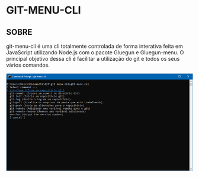 # GIT-MENU-CLI

## SOBRE

git-menu-cli é uma cli totalmente controlada de forma interativa feita em JavaScript utilizando Node.js com o pacote Gluegun e Gluegun-menu.
O principal objetivo dessa cli é facilitar a utilização do git e todos os seus vários comandos.

![alt text](/prints/Main-screen.PNG)
